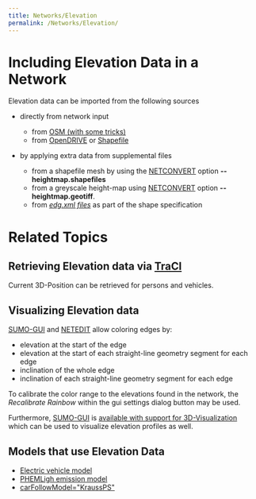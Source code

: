 ```yaml
---
title: Networks/Elevation
permalink: /Networks/Elevation/
---
```


# Including Elevation Data in a Network

Elevation data can be imported from the following sources 

- directly from network input
  - from [OSM (with some tricks)](../Networks/Import/OpenStreetMap.md#elevation_data)
  - from [OpenDRIVE](../Networks/Import/OpenDRIVE.md) or [Shapefile](../Networks/Import/ArcView.md)

- by applying extra data from supplemental files
  - from a shapefile mesh by using the [NETCONVERT](../NETCONVERT.md) option **--heightmap.shapefiles**
  - from a greyscale height-map using [NETCONVERT](../NETCONVERT.md) option **--heightmap.geotiff**.
  - from [*edg.xml files*](../Networks/PlainXML.md#edge_descriptions) as part of the shape specification


# Related Topics

## Retrieving Elevation data via [TraCI](../TraCI.md)

Current 3D-Position can be retrieved for persons and vehicles.

## Visualizing Elevation data

[SUMO-GUI](../SUMO-GUI.md) and [NETEDIT](../NETEDIT.md) allow
coloring edges by:

- elevation at the start of the edge
- elevation at the start of each straight-line geometry segment for
each edge
- inclination of the whole edge
- inclination of each straight-line geometry segment for each edge

To calibrate the color range to the elevations found in the network, the *Recalibrate Rainbow* within the gui settings dialog button may be used.

Furthermore, [SUMO-GUI](../SUMO-GUI.md) is [available with support for 3D-Visualization](https://sumo.dlr.de/daily/sumo-msvc12extrax64-git.zip) which can be used to visualize elevation profiles as well. 

## Models that use Elevation Data

- [Electric vehicle model](../Models/Electric.md)
- [PHEMLigh emission model](../Models/Emissions/PHEMlight.md)
- [carFollowModel="KraussPS"](../Definition_of_Vehicles,_Vehicle_Types,_and_Routes.md#car-following_models)